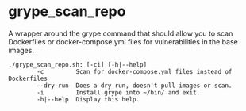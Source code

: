 # grype_scan_repo
A wrapper around the grype command that should allow you to scan Dockerfiles or docker-compose.yml files for vulnerabilities in the base images.


```
./grype_scan_repo.sh: [-ci] [-h|--help]
        -c         Scan for docker-compose.yml files instead of Dockerfiles
        --dry-run  Does a dry run, doesn't pull images or scan.
        -i         Install grype into ~/bin/ and exit.
        -h|--help  Display this help.
```